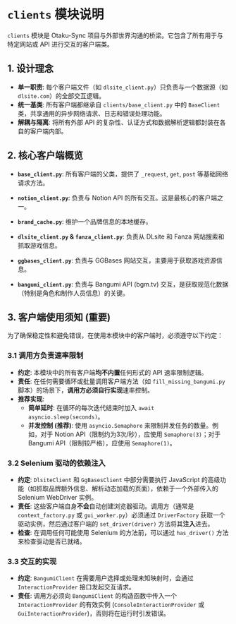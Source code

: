 # `clients` 模块说明

`clients` 模块是 Otaku-Sync 项目与外部世界沟通的桥梁。它包含了所有用于与特定网站或 API 进行交互的客户端类。

## 1. 设计理念

- **单一职责**: 每个客户端文件（如 `dlsite_client.py`）只负责与一个数据源（如 `dlsite.com`）的全部交互逻辑。
- **统一基类**: 所有客户端都继承自 `clients/base_client.py` 中的 `BaseClient` 类，共享通用的异步网络请求、日志和错误处理功能。
- **解耦与隔离**: 将所有外部 API 的复杂性、认证方式和数据解析逻辑都封装在各自的客户端内部。

## 2. 核心客户端概览

- **`base_client.py`**: 所有客户端的父类，提供了 `_request`, `get`, `post` 等基础网络请求方法。

- **`notion_client.py`**: 负责与 Notion API 的所有交互。这是最核心的客户端之一。

- **`brand_cache.py`**: 维护一个品牌信息的本地缓存。

- **`dlsite_client.py` & `fanza_client.py`**: 负责从 DLsite 和 Fanza 网站搜索和抓取游戏信息。

- **`ggbases_client.py`**: 负责与 GGBases 网站交互，主要用于获取游戏资源信息。

- **`bangumi_client.py`**: 负责与 Bangumi API (bgm.tv) 交互，是获取规范化数据（特别是角色和制作人员信息）的关键。

## 3. 客户端使用须知 (重要)

为了确保稳定性和避免错误，在使用本模块中的客户端时，必须遵守以下约定：

### 3.1 调用方负责速率限制

- **约定**: 本模块中的所有客户端**均不内置**任何形式的 API 速率限制逻辑。
- **责任**: 在任何需要循环或批量调用客户端方法（如 `fill_missing_bangumi.py` 脚本）的场景下，**调用方必须自行实现**速率控制。
- **推荐实现**: 
    - **简单延时**: 在循环的每次迭代结束时加入 `await asyncio.sleep(seconds)`。
    - **并发控制 (推荐)**: 使用 `asyncio.Semaphore` 来限制并发任务的数量。例如，对于 Notion API（限制约为3次/秒），应使用 `Semaphore(3)`；对于 Bangumi API（限制较严格），应使用 `Semaphore(1)`。

### 3.2 Selenium 驱动的依赖注入

- **约定**: `DlsiteClient` 和 `GgBasesClient` 中部分需要执行 JavaScript 的高级功能（如抓取品牌额外信息、解析动态加载的页面），依赖于一个外部传入的 Selenium WebDriver 实例。
- **责任**: 这些客户端自身**不会**自动创建浏览器驱动。调用方（通常是 `context_factory.py` 或 `gui_worker.py`）必须通过 `DriverFactory` 获取一个驱动实例，然后通过客户端的 `set_driver(driver)` 方法将其**注入**进去。
- **检查**: 在调用任何可能使用 Selenium 的方法前，可以通过 `has_driver()` 方法来检查驱动是否已就绪。

### 3.3 交互的实现

- **约定**: `BangumiClient` 在需要用户选择或处理未知映射时，会通过 `InteractionProvider` 接口发起交互请求。
- **责任**: 调用方必须向 `BangumiClient` 的构造函数中传入一个 `InteractionProvider` 的有效实例 (`ConsoleInteractionProvider` 或 `GuiInteractionProvider`)，否则将在运行时引发错误。
